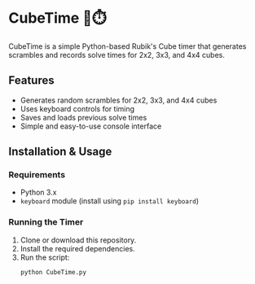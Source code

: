 # CubeTime 🧩⏱️

CubeTime is a simple Python-based Rubik's Cube timer that generates scrambles and records solve times for 2x2, 3x3, and 4x4 cubes.

## Features
- Generates random scrambles for 2x2, 3x3, and 4x4 cubes
- Uses keyboard controls for timing
- Saves and loads previous solve times
- Simple and easy-to-use console interface

## Installation & Usage
### Requirements
- Python 3.x
- `keyboard` module (install using `pip install keyboard`)

### Running the Timer
1. Clone or download this repository.
2. Install the required dependencies.
3. Run the script:
   ```sh
   python CubeTime.py
